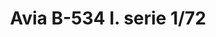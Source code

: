 ---
layout: product
title: "Avia B-534 I. serie  1/72"
price: "1300" 
desc: "Maketa"
img_path: "/assets/img/7446.webp"
brand: "EDUARD"
available: false
special_offer: false
new: false
soon: false
cat: "010000"
subcat: "010400"
subsubcat: "00"
sifra: "7446"
popular: false
spec: false
---